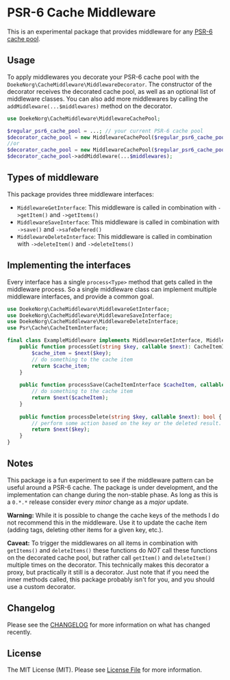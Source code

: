 # PSR-6 Cache Middleware

This is an experimental package that provides middleware for any [PSR-6 cache pool](https://www.php-fig.org/psr/psr-6/).

## Usage

To apply middlewares you decorate your PSR-6 cache pool with the `DoekeNorg\CacheMiddleware\MiddlewareDecorator`. The
constructor of the decorator receives the decorated cache pool, as well as an optional list of middleware classes. 
You can also add more middlewares by calling the `addMiddleware(...$middlewares)` method on the decorator.

```php
use DoekeNorg\CacheMiddleware\MiddlewareCachePool;

$regular_psr6_cache_pool = ...; // your current PSR-6 cache pool
$decorator_cache_pool = new MiddlewareCachePool($regular_psr6_cache_pool, ...$middlewares);
//or
$decorator_cache_pool = new MiddlewareCachePool($regular_psr6_cache_pool);
$decorator_cache_pool->addMiddleware(...$middlewares);
```

## Types of middleware

This package provides three middleware interfaces:

- `MiddlewareGetInterface`: This middleware is called in combination with `->getItem()` and `->getItems()`
- `MiddlewareSaveInterface`: This middleware is called in combination with `->save()` and `->safeDefered()`
- `MiddlewareDeleteInterface`: This middleware is called in combination with `->deleteItem()` and `->deleteItems()`

## Implementing the interfaces

Every interface has a single `process<Type>` method that gets called in the middleware process. So a single middleware
class can implement multiple middleware interfaces, and provide a common goal.

```php
use DoekeNorg\CacheMiddleware\MiddlewareGetInterface;
use DoekeNorg\CacheMiddleware\MiddlewareSaveInterface;
use DoekeNorg\CacheMiddleware\MiddlewareDeleteInterface;
use Psr\Cache\CacheItemInterface;

final class ExampleMiddleware implements MiddlewareGetInterface, MiddlewareSaveInterface, MiddlewareDeleteInterface {
    public function processGet(string $key, callable $next): CacheItemInterface {
        $cache_item = $next($key);
        // do something to the cache item
        return $cache_item;
    }
    
    public function processSave(CacheItemInterface $cacheItem, callable $next): bool {
        // do something to the cache item
        return $next($cacheItem);
    }
    
    public function processDelete(string $key, callable $next): bool {
        // perform some action based on the key or the deleted result.
        return $next($key);
    }
}
```

## Notes

This package is a fun experiment to see if the middleware pattern can be useful around a PSR-6 cache. The package is
under development, and the implementation can change during the non-stable phase. As long as this is a `0.*.*` release
consider every *minor* change as a *major* update.

**Warning:** While it is possible to change the cache keys of the methods I do not recommend this in the middleware. 
Use it to update the cache item (adding tags, deleting other items for a given key, etc.).

**Caveat:** To trigger the middlewares on all items in combination with `getItems()` and `deleteItems()` these functions
do *NOT* call these functions on the decorated cache pool, but rather call `getItem()` and `deleteItem()` multiple times
on the decorator. This technically makes this decorator a proxy, but practically it still is a decorator. Just note that
if you need the inner methods called, this package probably isn't for you, and you should use a custom decorator.

## Changelog

Please see the [CHANGELOG](CHANGELOG.md) for more information on what has changed recently.

## License

The MIT License (MIT). Please see [License File](LICENSE.md) for more information.
